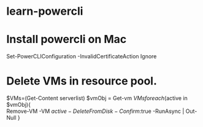 # learn-powercli

# Install powercli on Mac

Set-PowerCLIConfiguration -InvalidCertificateAction Ignore

# Delete VMs in resource pool.

$VMs=(Get-Content serverlist)
$vmObj = Get-vm $VMs
foreach($active in $vmObj){   
Remove-VM -VM $active -DeleteFromDisk -Confirm:$true -RunAsync | Out-Null
}
